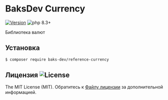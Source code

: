 # BaksDev Currency

[![Version](https://img.shields.io/badge/version-7.1.0-blue)](https://github.com/baks-dev/reference-currency/releases)
![php 8.3+](https://img.shields.io/badge/php-min%208.3-red.svg)

Библиотека валют

## Установка

``` bash
$ composer require baks-dev/reference-currency
```

## Лицензия ![License](https://img.shields.io/badge/MIT-green)

The MIT License (MIT). Обратитесь к [Файлу лицензии](LICENSE.md) за дополнительной информацией.
